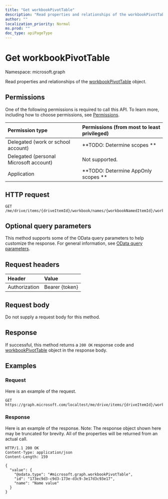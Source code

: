 ```yaml
---
title: "Get workbookPivotTable"
description: "Read properties and relationships of the workbookPivotTable object."
author: ""
localization_priority: Normal
ms.prod: ""
doc_type: apiPageType
---
```


# Get workbookPivotTable

Namespace: microsoft.graph

Read properties and relationships of the [workbookPivotTable](../resources/workbookpivottable.md) object.

## Permissions
One of the following permissions is required to call this API. To learn more, including how to choose permissions, see [Permissions](/concepts/permissions-reference.md).

|Permission type|Permissions (from most to least privileged)|
|:---|:---|
|Delegated (work or school account)|**TODO: Determine scopes **|
|Delegated (personal Microsoft account)|Not supported.|
|Application|**TODO: Determine AppOnly scopes **|

## HTTP request
<!-- {
  "blockType": "ignored"
}
-->
``` http
GET /me/drive/items/{driveItemId}/workbook/names/{workbookNamedItemId}/worksheet/pivotTables/{workbookPivotTableId}
```

## Optional query parameters
This method supports some of the OData query parameters to help customize the response. For general information, see [OData query parameters](/graph/query-parameters).

## Request headers
|Header|Value|
|:---|:---|
|Authorization|Bearer {token}|

## Request body
Do not supply a request body for this method.

## Response
If successful, this method returns a `200 OK` response code and [workbookPivotTable](../resources/workbookpivottable.md) object in the response body.

## Examples

### Request
Here is an example of the request.
<!-- {
  "blockType": "request",
  "name": "get_workbookpivottable"
}
-->
``` http
GET https://graph.microsoft.com/localtest/me/drive/items/{driveItemId}/workbook/names/{workbookNamedItemId}/worksheet/pivotTables/{workbookPivotTableId}
```

### Response
Here is an example of the response. Note: The response object shown here may be truncated for brevity. All of the properties will be returned from an actual call.
<!-- {
  "blockType": "response",
  "truncated": true,
  "@odata.type": "microsoft.graph.workbookPivotTable"
}
-->
``` http
HTTP/1.1 200 OK
Content-Type: application/json
Content-Length: 159

{
  "value": {
    "@odata.type": "#microsoft.graph.workbookPivotTable",
    "id": "173ec9d3-c9d3-173e-d3c9-3e17d3c93e17",
    "name": "Name value"
  }
}
```


